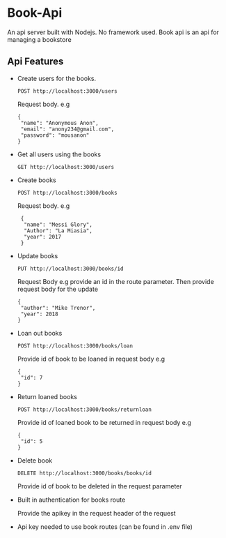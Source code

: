 # Book-Api
An api server built with Nodejs. No framework used. Book api is an api for managing a bookstore 

## Api Features
- Create users for the books.
  ```
  POST http://localhost:3000/users
  ```
  Request body.
  e.g
  
  ```
  {
   "name": "Anonymous Anon",
   "email": "anony234@gmail.com",
   "password": "mousanon"
  }
  ```
- Get all users using the books
  ```
  GET http://localhost:3000/users
  ```
- Create books
  ```
  POST http://localhost:3000/books
  ```
  Request body.
  e.g
  ```
   {
    "name": "Messi Glory",
    "Author": "La Miasia",
    "year": 2017
   }
  ```
- Update books
  ```
  PUT http://localhost:3000/books/id
  ```
  Request Body
  e.g provide an id in the route parameter. Then provide request body for the update 
  ```
  {
   "author": "Mike Trenor",
   "year": 2018
  }
  ```
- Loan out books
  ```
  POST http://localhost:3000/books/loan
  ```
  Provide id of book to be loaned in request body e.g
  ```
  {
   "id": 7
  }
  ```
- Return loaned books
  ```
  POST http://localhost:3000/books/returnloan
  ```
  Provide id of loaned book to be returned in request body e.g
  ```
  {
   "id": 5
  }
  ```
- Delete book
  ```
  DELETE http://localhost:3000/books/books/id
  ```
  
  Provide id of book to be deleted in the request parameter
   
- Built in authentication for books route
  
  Provide the apikey in the request header of the request
  
- Api key needed to use book routes (can be found in .env file)

